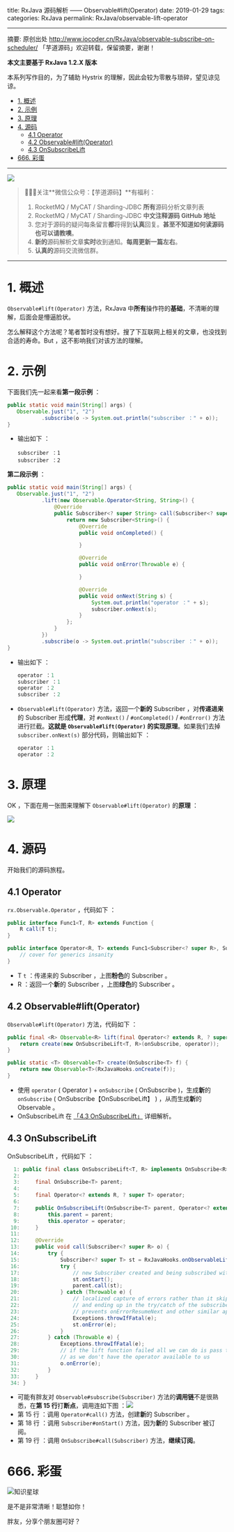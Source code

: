 title: RxJava 源码解析 —— Observable#lift(Operator)
date: 2019-01-29
tags:
categories: RxJava
permalink: RxJava/observable-lift-operator

-------

摘要: 原创出处 http://www.iocoder.cn/RxJava/observable-subscribe-on-scheduler/ 「芋道源码」欢迎转载，保留摘要，谢谢！

**本文主要基于 RxJava 1.2.X 版本**  

本系列写作目的，为了辅助 Hystrix 的理解，因此会较为零散与琐碎，望见谅见谅。

- [1. 概述](http://www.iocoder.cn/RxJava/observable-lift-operator/)
- [2. 示例](http://www.iocoder.cn/RxJava/observable-lift-operator/)
- [3. 原理](http://www.iocoder.cn/RxJava/observable-lift-operator/)
- [4. 源码](http://www.iocoder.cn/RxJava/observable-lift-operator/)
  - [4.1 Operator](http://www.iocoder.cn/RxJava/observable-lift-operator/)
  - [4.2 Observable#lift(Operator)](http://www.iocoder.cn/RxJava/observable-lift-operator/)
  - [4.3 OnSubscribeLift](http://www.iocoder.cn/RxJava/observable-lift-operator/)
- [666. 彩蛋](http://www.iocoder.cn/RxJava/observable-lift-operator/)

-------

![](http://www.iocoder.cn/images/common/wechat_mp_2017_07_31.jpg)

> 🙂🙂🙂关注**微信公众号：【芋道源码】**有福利：  
> 1. RocketMQ / MyCAT / Sharding-JDBC **所有**源码分析文章列表  
> 2. RocketMQ / MyCAT / Sharding-JDBC **中文注释源码 GitHub 地址**  
> 3. 您对于源码的疑问每条留言**都**将得到**认真**回复。**甚至不知道如何读源码也可以请教噢**。  
> 4. **新的**源码解析文章**实时**收到通知。**每周更新一篇左右**。  
> 5. **认真的**源码交流微信群。

-------

# 1. 概述

`Observable#lift(Operator)` 方法，RxJava 中**所有**操作符的**基础**，不清晰的理解，后面会是懵逼脸状。

怎么解释这个方法呢？笔者暂时没有想好。搜了下互联网上相关的文章，也没找到合适的寿命。But ，这不影响我们对该方法的理解。

# 2. 示例

下面我们先一起来看**第一段示例** ：

```Java
public static void main(String[] args) {
   Observable.just("1", "2")
           .subscribe(o -> System.out.println("subscriber ：" + o));
}
```
* 输出如下 ：

    ```
    subscriber ：1
    subscriber ：2
    ```

**第二段示例** ：

```Java
public static void main(String[] args) {
   Observable.just("1", "2")
           .lift(new Observable.Operator<String, String>() {
               @Override
               public Subscriber<? super String> call(Subscriber<? super String> subscriber) {
                   return new Subscriber<String>() {
                       @Override
                       public void onCompleted() {

                       }

                       @Override
                       public void onError(Throwable e) {

                       }

                       @Override
                       public void onNext(String s) {
                           System.out.println("operator ：" + s);
                           subscriber.onNext(s);
                       }
                   };
               }
           })
           .subscribe(o -> System.out.println("subscriber ：" + o));
}
```

* 输出如下 ：

    ```Java
    operator ：1
    subscriber ：1
    operator ：2
    subscriber ：2
    ```
    
* `Observable#lift(Operator)` 方法，返回一个**新的** Subscriber ，对**传递进来**的 Subscriber 形成**代理**，对 `#onNext()` / `#onCompleted()` / `#onError()` 方法进行拦截。**这就是 `Observable#lift(Operator)` 的实现原理**。如果我们去掉 `subscriber.onNext(s)` 部分代码，则输出如下 ：

    ```Java
    operator ：1
    operator ：2
    ```

# 3. 原理

OK ，下面在用一张图来理解下 `Observable#lift(Operator)` 的**原理** ：

![](http://www.iocoder.cn/images/RxJava/2019_01_29/01.png)  


# 4. 源码

开始我们的源码旅程。

## 4.1 Operator

`rx.Observable.Operator` ，代码如下 ：

```Java
public interface Func1<T, R> extends Function {
    R call(T t);
}

public interface Operator<R, T> extends Func1<Subscriber<? super R>, Subscriber<? super T>> {
    // cover for generics insanity
}
```

* T `t` ：传递来的 Subscriber ，上图**粉色**的 Subscriber 。
* R ：返回一个**新**的 Subscriber ，上图**绿色**的 Subscriber 。


## 4.2 Observable#lift(Operator)

`Observable#lift(Operator)` 方法，代码如下 ：

```Java
public final <R> Observable<R> lift(final Operator<? extends R, ? super T> operator) {
    return create(new OnSubscribeLift<T, R>(onSubscribe, operator));
}

public static <T> Observable<T> create(OnSubscribe<T> f) {
    return new Observable<T>(RxJavaHooks.onCreate(f));
}
```

* 使用 `operator` ( Operator ) + `onSubscribe` ( OnSubscribe )，生成**新**的 `onSubscribe` ( OnSubscribe【OnSubscribeLift】 ) ，从而生成**新**的 Observable 。
* OnSubscribeLift 在 [「4.3 OnSubscribeLift」](#) 详细解析。

## 4.3 OnSubscribeLift

OnSubscribeLift ，代码如下 ：

```Java
  1: public final class OnSubscribeLift<T, R> implements OnSubscribe<R> {
  2: 
  3:     final OnSubscribe<T> parent;
  4: 
  5:     final Operator<? extends R, ? super T> operator;
  6: 
  7:     public OnSubscribeLift(OnSubscribe<T> parent, Operator<? extends R, ? super T> operator) {
  8:         this.parent = parent;
  9:         this.operator = operator;
 10:     }
 11: 
 12:     @Override
 13:     public void call(Subscriber<? super R> o) {
 14:         try {
 15:             Subscriber<? super T> st = RxJavaHooks.onObservableLift(operator).call(o);
 16:             try {
 17:                 // new Subscriber created and being subscribed with so 'onStart' it
 18:                 st.onStart();
 19:                 parent.call(st);
 20:             } catch (Throwable e) {
 21:                 // localized capture of errors rather than it skipping all operators
 22:                 // and ending up in the try/catch of the subscribe method which then
 23:                 // prevents onErrorResumeNext and other similar approaches to error handling
 24:                 Exceptions.throwIfFatal(e);
 25:                 st.onError(e);
 26:             }
 27:         } catch (Throwable e) {
 28:             Exceptions.throwIfFatal(e);
 29:             // if the lift function failed all we can do is pass the error to the final Subscriber
 30:             // as we don't have the operator available to us
 31:             o.onError(e);
 32:         }
 33:     }
 34: }
```

* 可能有胖友对 `Observable#subscribe(Subscriber)` 方法的**调用链**不是很熟悉，在**第 15 行**打**断点**，调用连如下图 ：![](http://www.iocoder.cn/images/RxJava/2019_01_29/02.png)  
* 第 15 行 ：调用 `Operator#call()` 方法，创建**新**的 Subscriber 。
* 第 18 行 ：调用 `Subscriber#onStart()` 方法，因为**新**的 Subscriber 被订阅。
* 第 19 行 ：调用 `OnSubscribe#call(Subscriber)` 方法，**继续订阅**。

# 666. 彩蛋

![知识星球](http://www.iocoder.cn/images/Architecture/2017_12_29/01.png)

是不是非常清晰！聪慧如你！

胖友，分享个朋友圈可好？


